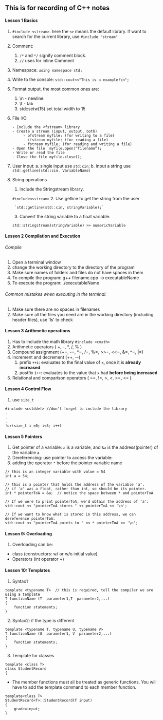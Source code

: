 ## This is for recording of C++ notes

#### Lesson 1  Basics

1. `#include <stream>`: here the `<>` means the default library. If want to search for the current library, use `#include "stream"`
2. Comment:
    1. `/*` and `*/` signify comment block.
    2. `//` uses for inline Comment
3. Namespace: `using namespace std;`
4. Write to the console: `std::cout<<"This is a example!\n";`
5. Format output, the most common ones are:
   1. \n - newline
   2. \t - tab
   3. std::setw(15) set total width to 15
6. File I/O
    ```
    - Include the <fstream> library
    - Create a stream (input, output, both)
         - ofstream myfile; (for writing to a file)
         - ifstream myfile; (for reading a file)
         - fstream myfile; (for reading and writing a file)
    - Open the file  myfile.open(“filename”);
    - Write or read the file
    - Close the file myfile.close();
    ```
7. User input: a. single input use `std:cin`; b. input a string use `std::getline(std::cin, VariableName)`
8. String operations
    1. Include the Stringstream library.

    `#include<sstream>`
    2. Use getline to get the string from the user

        `std::getline(std::cin, stringVariable);`
    3.  Convert the string variable to a float variable.

     `std::stringstream(stringVariable) >> numericVariable`

#### Lesson 2 Compilation and Execution
###### Compile
1. Open a terminal window
2. change the working directory to the directory of the program
3. Make sure names of folders and files do not have spaces in them
4. To compile the program: g++ filename.cpp -o executableName
5. To execute the program: ./executableName
###### Common mistakes when executing in the terminal:
1. Make sure there are no spaces in filenames
2. Make sure all the files you need are in the working directory (including header files), use 'ls' to check

#### Lesson 3 Arithmetic operations
1. Has to include the math library `#include <cmath>`
2. Arithmetic operators ( +, -, \*, /, % )
3. Compound assignment (+=, -=, \*=, /=, %=, >>=, <<=, &=, ^=, |=)
4. Increment and decrement (++, --)
    1. prefix `++i`: evaluates to the final value of `x`, once it is __already increased__
    2. postfix `i++`: evaluates to the value that `x` had __before being increased__
5. Relational and comparison operators ( ==, !=, >, <, >=, <= )

#### Lesson 4 Control Flow
1. use `size_t`
```
#include <cstddef> //don't forget to include the library
.
.
.
for(size_t i =0; i<5; i++)
```

#### Lesson 5 Pointers
1. Get pointer of a variable: `a` is a variable, and `&a` is the address(pointer) of the variable `a`
2. Dereferencing: use pointer to access the variable:
  1. adding the operator `*` before the pointer variable name

  ```
  // this is an integer variable with value = 54
  int a = 54;

  // this is a pointer that holds the address of the variable 'a'.
  // if 'a' was a float, rather than int, so should be its pointer.
  int * pointerToA = &a;  // notice the space between * and pointerToA

  // If we were to print pointerToA, we'd obtain the address of 'a':
  std::cout << "pointerToA stores " << pointerToA << '\n';

  // If we want to know what is stored in this address, we can dereference pointerToA:
  std::cout << "pointerToA points to " << * pointerToA << '\n';
  ```

#### Lesson 9: Overloading
1. Overloading can be:
  * class (constructors: w/ or w/o initial value)
  * Operators (int operator +)

#### Lesson 10: Templates
1. Syntax1
  ```
  template <typename T>  // this is required, tell the compiler we are using a template
  T functionName (T  parameter1,T  parameter2,...)
  {
      function statements;
  }
  ```
2. Syntax2: if the type is different
  ```
  template <typename T, typename U, typename V>
  T functionName (U  parameter1, V  parameter2,...)
  {
      function statements;
  }
  ```
3. Template for classes
  ```
  template <class T>
  class StudentRecord
  {
  ```
  * The member functions must all be treated as generic functions. You will have to add the template command to each member function.
  ```
  template<class T>
  StudentRecord<T>::StudentRecord(T input)
  {
      grade=input;
  }
  ```
